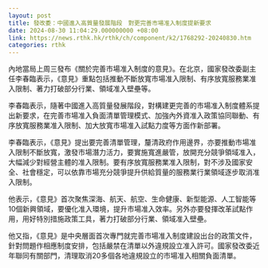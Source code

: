 ```yaml
---
layout: post
title: 發改委：中國進入高質量發展階段　對更完善市場准入制度提新要求
date: 2024-08-30 11:04:29.000000000 +08:00
link: https://news.rthk.hk/rthk/ch/component/k2/1768292-20240830.htm
categories: rthk
---
```


內地當局上周三發布《關於完善市場准入制度的意見》。在北京，國家發改委副主任李春臨表示，《意見》重點包括推動不斷放寬市場准入限制、有序放寬服務業准入限制、著力打破部分行業、領域准入壁壘等。

李春臨表示，隨著中國進入高質量發展階段，對構建更完善的市場准入制度體系提出新要求，在完善市場准入負面清單管理模式、加強內外資准入政策協同聯動、有序放寬服務業准入限制、加大放寬市場准入試點力度等方面作新部署。

李春臨表示，《意見》提出要完善清單管理，釐清政府作用邊界，亦要推動市場准入限制不斷放寬，激發市場潛力活力，要實施寬進嚴管，放開充分競爭領域准入，大幅減少對經營主體的准入限制。要有序放寬服務業准入限制，對不涉及國家安全、社會穩定，可以依靠市場充分競爭提升供給質量的服務業行業領域逐步取消准入限制。

他表示，《意見》首次聚焦深海、航天、航空、生命健康、新型能源、人工智能等10個新興領域，要優化准入環境，提升市場准入效率。另外亦要發揮改革試點作用，用好特別措施政策工具，著力打破部分行業、領域准入壁壘。

他又指，《意見》是中央層面首次專門就完善市場准入制度建設出台的政策文件，針對問題作相應制度安排，包括嚴禁在清單以外違規設立准入許可。國家發改委近年聯同有關部門，清理取消20多個各地違規設立的市場准入相關負面清單。
